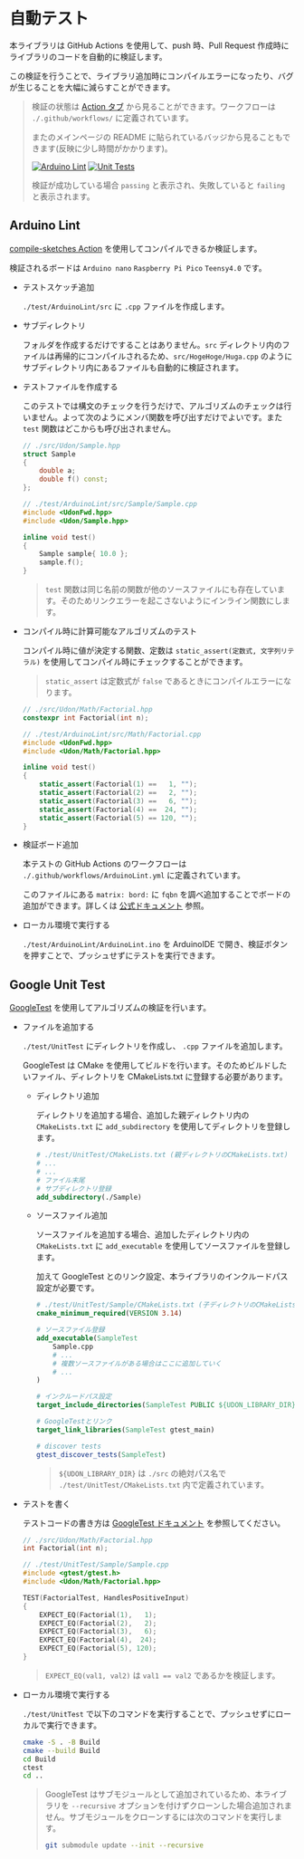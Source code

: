 # 自動テスト

本ライブラリは GitHub Actions を使用して、push 時、Pull Request 作成時にライブラリのコードを自動的に検証します。

この検証を行うことで、ライブラリ追加時にコンパイルエラーになったり、バグが生じることを大幅に減らすことができます。

> 検証の状態は [Action タブ](https://github.com/udonrobo/UdonLibrary/actions) から見ることができます。ワークフローは `./.github/workflows/` に定義されています。
>
> またのメインページの README に貼られているバッジから見ることもできます(反映に少し時間がかかります)。
>
> [![Arduino Lint](https://github.com/udonrobo/UdonLibrary/actions/workflows/ArduinoLint.yml/badge.svg)](https://github.com/udonrobo/UdonLibrary/actions/workflows/ArduinoLint.yml)
> [![Unit Tests](https://github.com/udonrobo/UdonLibrary/actions/workflows/UnitTest.yml/badge.svg)](https://github.com/udonrobo/UdonLibrary/actions/workflows/UnitTest.yml)
>
> 検証が成功している場合 `passing` と表示され、失敗していると `failing` と表示されます。

## Arduino Lint

[compile-sketches Action](https://github.com/arduino/compile-sketches) を使用してコンパイルできるか検証します。

検証されるボードは `Arduino nano` `Raspberry Pi Pico` `Teensy4.0` です。

- テストスケッチ追加

  `./test/ArduinoLint/src` に `.cpp` ファイルを作成します。

- サブディレクトリ

  フォルダを作成するだけですることはありません。`src` ディレクトリ内のファイルは再帰的にコンパイルされるため、`src/HogeHoge/Huga.cpp` のようにサブディレクトリ内にあるファイルも自動的に検証されます。

- テストファイルを作成する

  このテストでは構文のチェックを行うだけで、アルゴリズムのチェックは行いません。よって次のようにメンバ関数を呼び出すだけでよいです。また `test` 関数はどこからも呼び出されません。

  ```cpp
  // ./src/Udon/Sample.hpp
  struct Sample
  {
      double a;
      double f() const;
  };
  ```

  ```cpp
  // ./test/ArduinoLint/src/Sample/Sample.cpp
  #include <UdonFwd.hpp>
  #include <Udon/Sample.hpp>

  inline void test()
  {
      Sample sample{ 10.0 };
      sample.f();
  }
  ```

  > `test` 関数は同じ名前の関数が他のソースファイルにも存在しています。そのためリンクエラーを起こさないようにインライン関数にします。

- コンパイル時に計算可能なアルゴリズムのテスト

  コンパイル時に値が決定する関数、定数は `static_assert(定数式, 文字列リテラル)` を使用してコンパイル時にチェックすることができます。

  > `static_assert` は定数式が `false` であるときにコンパイルエラーになります。

  ```cpp
  // ./src/Udon/Math/Factorial.hpp
  constexpr int Factorial(int n);
  ```

  ```cpp
  // ./test/ArduinoLint/src/Math/Factorial.cpp
  #include <UdonFwd.hpp>
  #include <Udon/Math/Factorial.hpp>

  inline void test()
  {
      static_assert(Factorial(1) ==   1, "");
      static_assert(Factorial(2) ==   2, "");
      static_assert(Factorial(3) ==   6, "");
      static_assert(Factorial(4) ==  24, "");
      static_assert(Factorial(5) == 120, "");
  }
  ```

- 検証ボード追加

  本テストの GitHub Actions のワークフローは `./.github/workflows/ArduinoLint.yml` に定義されています。

  このファイルにある `matrix: bord:` に `fqbn` を調べ追加することでボードの追加ができます。詳しくは [公式ドキュメント](https://github.com/arduino/compile-sketches) 参照。

- ローカル環境で実行する

  `./test/ArduinoLint/ArduinoLint.ino` を ArduinoIDE で開き、検証ボタンを押すことで、プッシュせずにテストを実行できます。

## Google Unit Test

[GoogleTest](https://github.com/google/googletest) を使用してアルゴリズムの検証を行います。

- ファイルを追加する

  `./test/UnitTest` にディレクトリを作成し、 `.cpp` ファイルを追加します。

  GoogleTest は CMake を使用してビルドを行います。そのためビルドしたいファイル、ディレクトリを CMakeLists.txt に登録する必要があります。

  - ディレクトリ追加

    ディレクトリを追加する場合、追加した親ディレクトリ内の `CMakeLists.txt` に `add_subdirectory` を使用してディレクトリを登録します。

    ```cmake
    # ./test/UnitTest/CMakeLists.txt (親ディレクトリのCMakeLists.txt)
    # ...
    # ...
    # ファイル末尾
    # サブディレクトリ登録
    add_subdirectory(./Sample)
    ```

  - ソースファイル追加

    ソースファイルを追加する場合、追加したディレクトリ内の `CMakeLists.txt` に `add_executable` を使用してソースファイルを登録します。

    加えて GoogleTest とのリンク設定、本ライブラリのインクルードパス設定が必要です。

    ```cmake
    # ./test/UnitTest/Sample/CMakeLists.txt (子ディレクトリのCMakeLists.txt)
    cmake_minimum_required(VERSION 3.14)

    # ソースファイル登録
    add_executable(SampleTest
        Sample.cpp
        # ...
        # 複数ソースファイルがある場合はここに追加していく
        # ...
    )

    # インクルードパス設定
    target_include_directories(SampleTest PUBLIC ${UDON_LIBRARY_DIR})

    # GoogleTestとリンク
    target_link_libraries(SampleTest gtest_main)

    # discover tests
    gtest_discover_tests(SampleTest)
    ```

    > `${UDON_LIBRARY_DIR}` は `./src` の絶対パス名で `./test/UnitTest/CMakeLists.txt` 内で定義されています。

- テストを書く

  テストコードの書き方は [GoogleTest ドキュメント](https://google.github.io/googletest/reference/testing.html) を参照してください。

  ```cpp
  // ./src/Udon/Math/Factorial.hpp
  int Factorial(int n);
  ```

  ```cpp
  // ./test/UnitTest/Sample/Sample.cpp
  #include <gtest/gtest.h>
  #include <Udon/Math/Factorial.hpp>

  TEST(FactorialTest, HandlesPositiveInput)
  {
      EXPECT_EQ(Factorial(1),   1);
      EXPECT_EQ(Factorial(2),   2);
      EXPECT_EQ(Factorial(3),   6);
      EXPECT_EQ(Factorial(4),  24);
      EXPECT_EQ(Factorial(5), 120);
  }
  ```

  > `EXPECT_EQ(val1, val2)` は `val1 == val2` であるかを検証します。

- ローカル環境で実行する

  `./test/UnitTest` で以下のコマンドを実行することで、プッシュせずにローカルで実行できます。

  ```sh
  cmake -S . -B Build
  cmake --build Build
  cd Build
  ctest
  cd ..
  ```

  > GoogleTest はサブモジュールとして追加されているため、本ライブラリを `--recursive` オプションを付けずクローンした場合追加されません。サブモジュールをクローンするには次のコマンドを実行します。
  >
  > ```sh
  > git submodule update --init --recursive
  > ```
